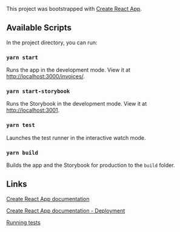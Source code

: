 This project was bootstrapped with [Create React App](https://github.com/facebook/create-react-app).

## Available Scripts

In the project directory, you can run:

### `yarn start`

Runs the app in the development mode. View it at [http://localhost:3000/invoices/](http://localhost:3000/invoices/).

### `yarn start-storybook`

Runs the Storybook in the development mode. View it at [http://localhost:3001](http://localhost:3001).

### `yarn test`

Launches the test runner in the interactive watch mode.

### `yarn build`

Builds the app and the Storybook for production to the `build` folder.

## Links

[Create React App documentation](https://facebook.github.io/create-react-app/docs/getting-started)

[Create React App documentation - Deployment](https://facebook.github.io/create-react-app/docs/deployment)

[Running tests](https://facebook.github.io/create-react-app/docs/running-tests)
